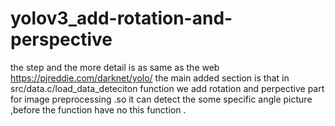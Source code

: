 # yolov3_add-rotation-and-perspective
 the step and the more detail is as same as the web https://pjreddie.com/darknet/yolo/
the main added section is that in src/data.c/load_data_deteciton function we add rotation and perpective part for image preprocessing .so it can detect the some specific angle picture ,before the function have no this function .
